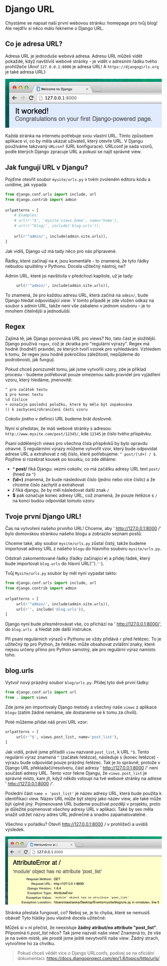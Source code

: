 # Django URL

Chystáme se napsat naši první webovou stránku: homepage pro tvůj blog! Ale nejdřív si něco málo řekneme o Django URL.

## Co je adresa URL?

Adresa URL je jednoduše webová adresa. Adresu URL můžeš vidět pokaždé, když navštívíš webové stránky - je vidět v adresním řádku tvého prohlížeče (Ano! `127.0.0.1:8000` je adresa URL! A `https://djangogirls.org` je také adresa URL):

![Url][1]

 [1]: images/url.png

Každá stránka na internetu potřebuje svou vlastní URL. Tímto způsobem aplikace ví, co by měla ukázat uživateli, který otevře URL. V Djangu používáme takzvaný `URLconf` (URL konfigurace). URLconf je sada vzorů, podle kterých Django zpracuje URL a pokusí se najít správné view.

## Jak fungují URL v Djangu?

Pojďme otevřít soubor `mysite/urls.py` v tvém zvoleném editoru kódu a uvidíme, jak vypadá:

```python
from django.conf.urls import include, url
from django.contrib import admin

urlpatterns = [
    # Examples:
    # url(r'^$', 'mysite.views.home', name='home'),
    # url(r'^blog/', include('blog.urls')),

    url(r'^admin/', include(admin.site.urls)),
]
```  

Jak vidíš, Django už má tady něco pro nás připravené.

Řádky, které začínají na `#`, jsou komentáře - to znamená, že tyto řádky nebudou spuštěny v Pythonu. Docela užitečný nástroj, ne?

Admin URL, které jsi navštívila v předchozí kapitole, už je tady:

```python
     url(r'^admin/', include(admin.site.urls)),
```  

To znamená, že pro každou adresu URL, která začíná na `admin/`, bude Django hledat odpovídající *view*. V tomto případě je zde vložen odkaz na soubor s admin URL, takže není vše zabaleno v jednom souboru – je to mnohem čitelnější a jednodušší.

## Regex

Zajímá tě, jak Django porovnává URL pro views? No, tato část je složitější. Django používá `regex`, což je zkratka pro "regulární výrazy". Regex má hodně (hodně!) pravidel, ze kterých tvoří vzorek pro vyhledávání. Vzhledem k tomu, že regex jsou hodně pokročilou záležitostí, nepůjdeme do podrobností, jak fungují.

Pokud chceš porozumět tomu, jak jsme vytvořili vzory, zde je příklad procesu - budeme potřebovat pouze omezenou sadu pravidel pro vyjádření vzoru, který hledáme, jmenovitě:

```
^ pro začátek textu
$ pro konec textu
\d číslice
+ označuje poslední položku, které by měla být zopakována
() k zachycení/ohraničení části vzoru
```  

Cokoliv jiného v definici URL budeme brát doslovně.

Nyní si představ, že máš webové stránky s adresou: `http://www.mysite.com/post/12345/`, kde `12345` je číslo tvého příspěvku.

Psaní oddělených views pro všechna čísla příspěvků by bylo opravdu otravné. S regulárními výrazy můžeme vytvořit vzor, který bude odpovídat adrese URL a extrahovat z něj číslo, které potřebujeme: `^ post/(\d+) / $`. Pojďme si rozebrat kousek po kousku, co zde děláme:

*   **^ post/** říká Djangu: vezmi cokoliv, co má začátku adresy URL text `post/` (hned za `^`)
*   **(\d+)** znamená, že bude následovat číslo (jedno nebo více číslic) a že chceme číslo zachytit a extrahovat
*   **/** říká djangu, že by měl následovat další znak `/`
*   **$** pak označuje konec adresy URL, což znamená, že pouze řetězce s `/` na konci budou odpovídat tomuto vzoru

## Tvoje první Django URL!

Čas na vytvoření našeho prvního URL! Chceme, aby ' http://127.0.0.1:8000 /' bylo domovskou stránkou našeho blogu a zobrazilo seznam postů.

Chceme také, aby soubor `mysite/urls.py` zůstal čistý, takže budeme importovat adresy URL z našeho `blogu` do hlavního souboru `mysite/urls.py`.

Odstraň zakomentované řádky (řádky začínající `#`) a přidej řádek, který bude importovat `blog.urls` do hlavní URL('').`''`).

Tvůj `Mysite/urls.py` soubor by měl nyní vypadat takto:

```python
from django.conf.urls import include, url
from django.contrib import admin

urlpatterns = [
     url(r'^admin/', include(admin.site.urls)),
     url(r'', include('blog.urls')),
]
```  

Django nyní bude přesměrovávat vše, co přichází na ' http://127.0.0.1:8000/', do `blog.urls ` a hledat zde další instrukce.

Při psaní regulárních výrazů v Pythonu se vždy přidává `r` před řetězec. To je užitečný tip pro Python, že řetězec může obsahovat zvláštní znaky, které nejsou určeny přímo pro Python samotný, ale pro regulární výraz namísto toho.

## blog.urls

Vytvoř nový prázdný soubor `blog/urls.py`. Přidej tyto dvě první řádky:

```python
from django.conf.urls import url
from . import views
```

Zde jsme jen importovaly Django metody a všechny naše `views` z aplikace `blogu` (zatím žádné nemáme, ale dostaneme se k tomu za chvíli).

Poté můžeme přidat náš první URL vzor:

```python
urlpatterns = [
     url(r'^$', views.post_list, name='post_list'),
]
```  

Jak vidíš, právě jsme přiřadili `view` nazvané `post_list`, k URL `^$`. Tento regulární výraz znamená `^` (začátek řetězce), následuje `$` (konec řetězce) - výrazu bude odpovídat pouze prázdný řetězec. Tak je to správně, protože v Django URL překladači/resolveru, část adresy ' http://127.0.0.1:8000 /' není součástí adresy URL. Tento vzor řekne Djangu, že `views.post_list` je správné místo, kam jít, když někdo vstoupí na tvé webové stránky na adrese ' http://127.0.0.1:8000 /'.

Poslední část `name = 'post_list'` je název adresy URL, která bude použita k identifikaci view. Název URL může být stejný jako název view, ale také může být úplně jiný. Pojmenované URL budeme používat později v projektu, proto je důležité pojmenovat všechny adresy URL v aplikaci. Také by ses měla snažit udržet názvy adres URL jedinečné a snadno zapamatovatelné.

Všechno v pořádku? Otevři http://127.0.0.1:8000 / v prohlížeči a uvidíš výsledek.

![Error][2]

 [2]: images/error1.png

Stránka přestala fungovat, co? Neboj se, je to chyba, které se nemusíš obávat! Tyto hlášky jsou vlastně docela užitečné:

Můžeš si v ní přečíst, že neexistuje **žádný atribut/no attribute "post_list"**. Připomíná ti *post_list* něco? Tak jsme nazvali naše view! Znamená to, že vše je na svém místě, ale prostě jsme ještě nevytvořili naše *view*. Žádný strach, vytvoříme ho za chvilku.

> Pokud chceš vědět více o Django URLconfs, podívej se na oficiální dokumentaci: https://docs.djangoproject.com/en/1.8/topics/http/urls/
